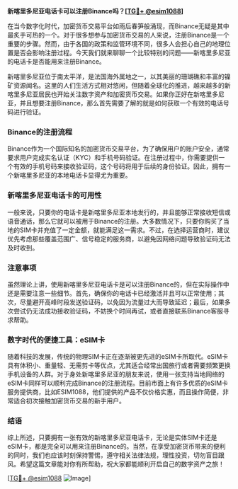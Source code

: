 **新喀里多尼亚电话卡可以注册Binance吗？[[TG💪+ @esim1088](https://t.me/s/esim1088)]**

在当今数字化时代，加密货币交易平台如雨后春笋般涌现，而Binance无疑是其中最炙手可热的一个。对于很多想参与加密货币交易的人来说，注册Binance是一个重要的步骤。然而，由于各国的政策和监管环境不同，很多人会担心自己的地理位置是否会影响注册过程。今天我们就来聊聊一个比较特别的问题——新喀里多尼亚的电话卡是否能用来注册Binance。

新喀里多尼亚位于南太平洋，是法国海外属地之一，以其美丽的珊瑚礁和丰富的镍矿资源闻名。这里的人们生活方式相对悠闲，但随着全球化的推进，越来越多的新喀里多尼亚居民也开始关注数字资产和加密货币交易。如果你正好在新喀里多尼亚，并且想要注册Binance，那么首先需要了解的就是如何获取一个有效的电话号码进行验证。

### Binance的注册流程

Binance作为一个国际知名的加密货币交易平台，为了确保用户的账户安全，通常要求用户完成实名认证（KYC）和手机号码验证。在注册过程中，你需要提供一个有效的手机号码来接收验证码，这个号码将用于后续的身份验证。因此，拥有一个新喀里多尼亚的本地电话卡显得尤为重要。

### 新喀里多尼亚电话卡的可用性

一般来说，只要你的电话卡是新喀里多尼亚本地发行的，并且能够正常接收短信或语音通话，那么它就可以被用于Binance的注册。大多数情况下，只要你购买了当地的SIM卡并充值了一定金额，就能满足这一需求。不过，在选择运营商时，建议优先考虑那些覆盖范围广、信号稳定的服务商，以避免因网络问题导致验证码无法及时收到。

### 注意事项

虽然理论上讲，使用新喀里多尼亚电话卡是可以注册Binance的，但在实际操作中还是需要注意一些细节。首先，确保你的电话卡已经激活并且可以正常使用；其次，尽量避开高峰时段发送验证码，以免因为流量过大而导致延迟；最后，如果多次尝试仍无法成功接收验证码，不妨换个时间再试，或者直接联系Binance客服寻求帮助。

### 数字时代的便捷工具：eSIM卡

随着科技的发展，传统的物理SIM卡正在逐渐被更先进的eSIM卡所取代。eSIM卡具有体积小、重量轻、无需剪卡等优点，尤其适合经常出国旅行或者需要频繁更换手机设备的人群。对于身处新喀里多尼亚的朋友来说，使用一张支持当地网络的eSIM卡同样可以顺利完成Binance的注册流程。目前市面上有许多优质的eSIM卡服务提供商，比如ESIM1088，他们提供的产品不仅价格实惠，而且操作简便，非常适合初次接触加密货币交易的新手用户。

### 结语

综上所述，只要拥有一张有效的新喀里多尼亚电话卡，无论是实体SIM卡还是eSIM卡，都是完全可以用来注册Binance的。当然，在享受加密货币带来的便利的同时，我们也应该时刻保持警惕，遵守相关法律法规，理性投资，切勿盲目跟风。希望这篇文章能对你有所帮助，祝大家都能顺利开启自己的数字资产之旅！

[[TG💪+ @esim1088](https://t.me/s/esim1088) ![Image](https://i.postimg.cc/4NQfJmqS/Snipaste-2025-05-13-00-14-12.png)]